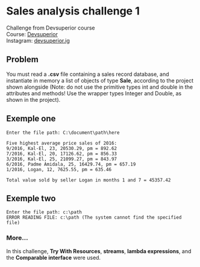 # Sales analysis challenge 1

Challenge from Devsuperior course <br>
Course: [Devsuperior](https://devsuperior.com.br) <br>
Instagram: [devsuperior.ig](https://www.instagram.com/devsuperior.ig/)
## Problem
You must read a **.csv** file containing a sales record database, and instantiate in memory a list of objects of type **Sale**, according to the project shown alongside (Note: do not use the primitive types int and double in the attributes and methods! Use the wrapper types Integer and Double, as shown in the project).

## Exemple one
```
Enter the file path: C:\document\path\here

Five highest average price sales of 2016: 
9/2016, Kal-El, 23, 20530.29, pm = 892.62
7/2016, Kal-El, 20, 17126.62, pm = 856.33
3/2016, Kal-El, 25, 21099.27, pm = 843.97
6/2016, Padme Amidala, 25, 16429.74, pm = 657.19
1/2016, Logan, 12, 7625.55, pm = 635.46

Total value sold by seller Logan in months 1 and 7 = 45357.42
```
## Exemple two
```
Enter the file path: c:\path
ERROR READING FILE: c:\path (The system cannot find the specified file)
```

### More...

In this challenge, **Try With Resources**, **streams**, **lambda expressions**, and the **Comparable interface** were used.
